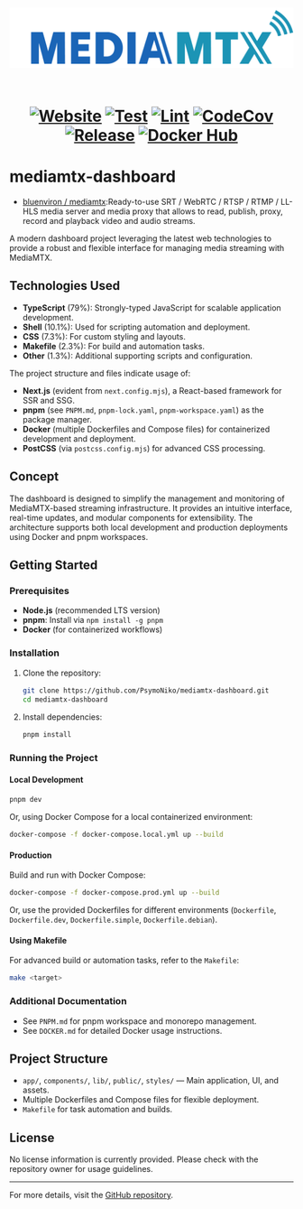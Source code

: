 <h1 align="center">
  <a href="https://mediamtx.org">
    <img src="logo.png" alt="MediaMTX">
  </a>

  <br>
  <br>

  [![Website](https://img.shields.io/badge/website-mediamtx.org-1c94b5)](https://mediamtx.org)
  [![Test](https://github.com/bluenviron/mediamtx/actions/workflows/code_test.yml/badge.svg)](https://github.com/bluenviron/mediamtx/actions/workflows/code_test.yml)
  [![Lint](https://github.com/bluenviron/mediamtx/actions/workflows/code_lint.yml/badge.svg)](https://github.com/bluenviron/mediamtx/actions/workflows/code_lint.yml)
  [![CodeCov](https://codecov.io/gh/bluenviron/mediamtx/branch/main/graph/badge.svg)](https://app.codecov.io/gh/bluenviron/mediamtx/tree/main)
  [![Release](https://img.shields.io/github/v/release/bluenviron/mediamtx)](https://github.com/bluenviron/mediamtx/releases)
  [![Docker Hub](https://img.shields.io/badge/docker-bluenviron/mediamtx-blue)](https://hub.docker.com/r/bluenviron/mediamtx)
</h1>

# mediamtx-dashboard

* [bluenviron / mediamtx](https://github.com/bluenviron/mediamtx):Ready-to-use SRT / WebRTC / RTSP / RTMP / LL-HLS media server and media proxy that allows to read, publish, proxy, record and playback video and audio streams.

A modern dashboard project leveraging the latest web technologies to provide a robust and flexible interface for managing media streaming with MediaMTX.

## Technologies Used

- **TypeScript** (79%): Strongly-typed JavaScript for scalable application development.
- **Shell** (10.1%): Used for scripting automation and deployment.
- **CSS** (7.3%): For custom styling and layouts.
- **Makefile** (2.3%): For build and automation tasks.
- **Other** (1.3%): Additional supporting scripts and configuration.

The project structure and files indicate usage of:
- **Next.js** (evident from `next.config.mjs`), a React-based framework for SSR and SSG.
- **pnpm** (see `PNPM.md`, `pnpm-lock.yaml`, `pnpm-workspace.yaml`) as the package manager.
- **Docker** (multiple Dockerfiles and Compose files) for containerized development and deployment.
- **PostCSS** (via `postcss.config.mjs`) for advanced CSS processing.

## Concept

The dashboard is designed to simplify the management and monitoring of MediaMTX-based streaming infrastructure. It provides an intuitive interface, real-time updates, and modular components for extensibility. The architecture supports both local development and production deployments using Docker and pnpm workspaces.

## Getting Started

### Prerequisites

- **Node.js** (recommended LTS version)
- **pnpm**: Install via `npm install -g pnpm`
- **Docker** (for containerized workflows)

### Installation

1. Clone the repository:
   ```bash
   git clone https://github.com/PsymoNiko/mediamtx-dashboard.git
   cd mediamtx-dashboard
   ```

2. Install dependencies:
   ```bash
   pnpm install
   ```

### Running the Project

#### Local Development

```bash
pnpm dev
```

Or, using Docker Compose for a local containerized environment:

```bash
docker-compose -f docker-compose.local.yml up --build
```

#### Production

Build and run with Docker Compose:

```bash
docker-compose -f docker-compose.prod.yml up --build
```

Or, use the provided Dockerfiles for different environments (`Dockerfile`, `Dockerfile.dev`, `Dockerfile.simple`, `Dockerfile.debian`).

#### Using Makefile

For advanced build or automation tasks, refer to the `Makefile`:

```bash
make <target>
```

### Additional Documentation

- See `PNPM.md` for pnpm workspace and monorepo management.
- See `DOCKER.md` for detailed Docker usage instructions.

## Project Structure

- `app/`, `components/`, `lib/`, `public/`, `styles/` — Main application, UI, and assets.
- Multiple Dockerfiles and Compose files for flexible deployment.
- `Makefile` for task automation and builds.

## License

No license information is currently provided. Please check with the repository owner for usage guidelines.

---

For more details, visit the [GitHub repository](https://github.com/PsymoNiko/mediamtx-dashboard).